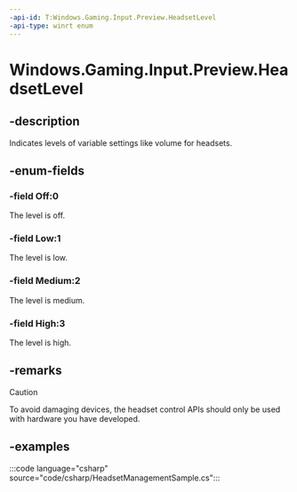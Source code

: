 ```yaml
---
-api-id: T:Windows.Gaming.Input.Preview.HeadsetLevel
-api-type: winrt enum
---
```


# Windows.Gaming.Input.Preview.HeadsetLevel

<!--
public enum HeadsetLevel
-->

## -description

Indicates levels of variable settings like volume for headsets.

## -enum-fields

### -field Off:0

The level is off.

### -field Low:1

The level is low.

### -field Medium:2

The level is medium.

### -field High:3

The level is high.

## -remarks

> [!CAUTION]
> To avoid damaging devices, the headset control APIs should only be used with hardware you have developed.

## -examples

:::code language="csharp" source="code/csharp/HeadsetManagementSample.cs":::
